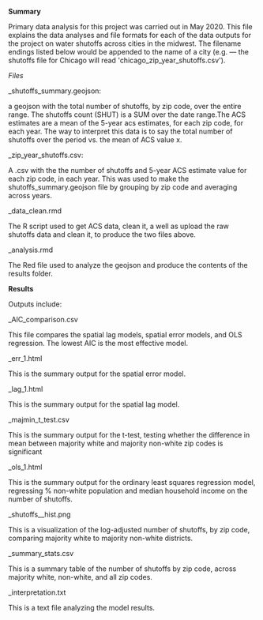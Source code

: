 **Summary** 

Primary data analysis for this project was carried out in May 2020. This file explains the data analyses and file formats for each of the data outputs for the project on water shutoffs across cities in the midwest. The filename endings listed below would be appended to the name of a city (e.g. — the shutoffs file for Chicago will read 'chicago_zip_year_shutoffs.csv').

*Files*

<cityname>_shutoffs_summary.geojson: 

a geojson with the total number of shutoffs, by zip code, over the entire range. The shutoffs count (SHUT) is a SUM over the date range.The ACS estimates are a mean of the 5-year acs estimates, for each zip code, for each year. The way to interpret this data is to say the total number of shutoffs over the period vs. the mean of ACS value x. 

<cityname>_zip_year_shutoffs.csv: 
 
A .csv with the the number of shutoffs and 5-year ACS estimate value for each zip code, in each year. This was used to make the shutoffs_summary.geojson file by grouping by zip code and averaging across years.

<cityname>_data_clean.rmd 

The R script used to get ACS data, clean it, a well as upload the raw shutoffs data and clean it, to produce the two files above.

<cityname>_analysis.rmd

The Red file used to analyze the geojson and produce the contents of the results folder. 

**Results**

Outputs include: 

<city>_AIC_comparison.csv

This file compares the spatial lag models, spatial error models, and OLS regression. The lowest AIC is the most effective model. 

<city>_err_1.html

This is the summary output for the spatial error model. 

<city>_lag_1.html

This is the summary output for the spatial lag model. 

<city>_majmin_t_test.csv

This is the summary output for the t-test, testing whether the difference in mean between majority white and majority non-white zip codes is significant

<city>_ols_1.html

This is the summary output for the ordinary least squares regression model, regressing % non-white population and median household income on the number of shutoffs. 

<city>_shutoffs__hist.png

This is a visualization of the log-adjusted number of shutoffs, by zip code, comparing majority white to majority non-white districts.

<city>_summary_stats.csv

This is a summary table of the number of shutoffs by zip code, across majority white, non-white, and all zip codes.

<city>_interpretation.txt 

This is a text file analyzing the model results. 
